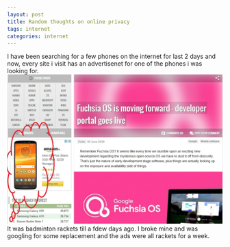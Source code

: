 ```yaml
---
layout: post
title: Random thoughts on online privacy
tags: internet
categories: internet
---
```


I have been searching for a few phones on the internet for last 2 days and  now, every site i visit has an advertisenet for one of the phones i was looking for.![ads](/assets/media/ads.jpg)
It was badminton rackets till a fdew days ago. I broke mine and was googling for some replacement and the ads were all rackets for a week.

